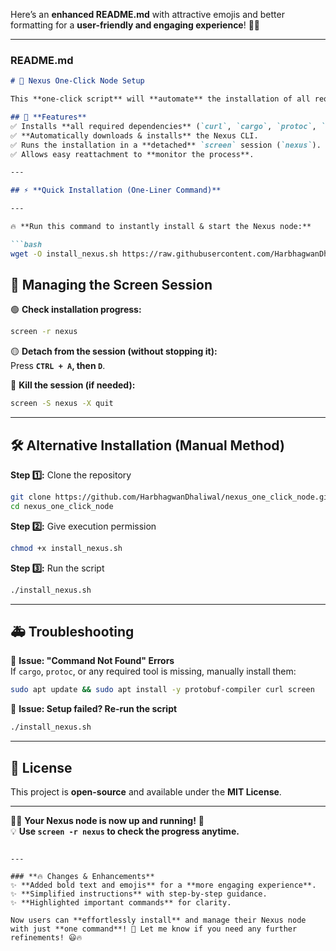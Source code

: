 Here’s an **enhanced README.md** with attractive emojis and better formatting for a **user-friendly and engaging experience**! 🚀🔥  

---

### **README.md**  

```markdown
# 🚀 Nexus One-Click Node Setup  

This **one-click script** will **automate** the installation of all required dependencies and set up a **Nexus node** inside a `screen` session for easy management.  

## 🎯 **Features**
✅ Installs **all required dependencies** (`curl`, `cargo`, `protoc`, `screen`).  
✅ **Automatically downloads & installs** the Nexus CLI.  
✅ Runs the installation in a **detached** `screen` session (`nexus`).  
✅ Allows easy reattachment to **monitor the process**.  

---

## ⚡ **Quick Installation (One-Liner Command)**  

---

🔥 **Run this command to instantly install & start the Nexus node:**  

```bash
wget -O install_nexus.sh https://raw.githubusercontent.com/HarbhagwanDhaliwal/nexus_one_click_node/main/install_nexus.sh && chmod +x install_nexus.sh && ./install_nexus.sh
```



## 📌 **Managing the Screen Session**  

🟢 **Check installation progress:**  
```bash
screen -r nexus
```

🟡 **Detach from the session (without stopping it):**  
Press **`CTRL + A`, then `D`**.

🔴 **Kill the session (if needed):**  
```bash
screen -S nexus -X quit
```

---

## 🛠️ **Alternative Installation (Manual Method)**  

**Step 1️⃣:** Clone the repository  
```bash
git clone https://github.com/HarbhagwanDhaliwal/nexus_one_click_node.git
cd nexus_one_click_node
```

**Step 2️⃣:** Give execution permission  
```bash
chmod +x install_nexus.sh
```

**Step 3️⃣:** Run the script  
```bash
./install_nexus.sh
```

---

## 🚑 **Troubleshooting**  

🔹 **Issue: "Command Not Found" Errors**  
If `cargo`, `protoc`, or any required tool is missing, manually install them:  
```bash
sudo apt update && sudo apt install -y protobuf-compiler curl screen
```

🔹 **Issue: Setup failed? Re-run the script**  
```bash
./install_nexus.sh
```

---

## 📜 **License**  
This project is **open-source** and available under the **MIT License**.  

---

🚀✨ **Your Nexus node is now up and running!** 🎉  
💡 **Use `screen -r nexus` to check the progress anytime.**  
```

---

### **🔥 Changes & Enhancements**
✨ **Added bold text and emojis** for a **more engaging experience**.  
✨ **Simplified instructions** with step-by-step guidance.  
✨ **Highlighted important commands** for clarity.  

Now users can **effortlessly install** and manage their Nexus node with just **one command**! 🚀 Let me know if you need any further refinements! 😃🔥
